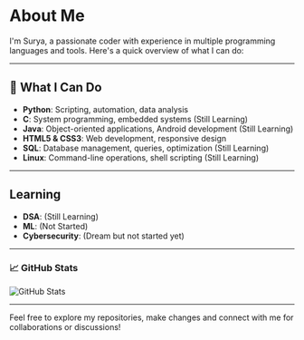 # About Me

I'm Surya, a passionate coder with experience in multiple programming languages and tools. Here's a quick overview of what I can do:

---

## 🔧 What I Can Do

- **Python**: Scripting, automation, data analysis
- **C**: System programming, embedded systems (Still Learning)
- **Java**: Object-oriented applications, Android development (Still Learning)
- **HTML5 & CSS3**: Web development, responsive design
- **SQL**: Database management, queries, optimization (Still Learning)
- **Linux**: Command-line operations, shell scripting (Still Learning)

---
## Learning 
- **DSA**: (Still Learning)
- **ML**: (Not Started)
- **Cybersecurity**: (Dream but not started yet)
---
### 📈 GitHub Stats

![GitHub Stats](https://github-readme-stats.vercel.app/api?username=Surya-net&show_icons=true&hide_title=true&hide=prs&count_private=true&hide_rank=true&theme=radical)

---

Feel free to explore my repositories, make changes and connect with me for collaborations or discussions!
